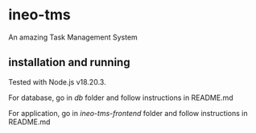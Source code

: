 # ineo-tms
An amazing Task Management System

## installation and running
Tested with Node.js v18.20.3.

For database, go in *db* folder and follow instructions in README.md

For application, go in *ineo-tms-frontend* folder and follow instructions in README.md
